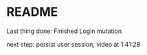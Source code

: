# README

Last thing done: Finished Login mutation

next step: persist user session, video at 1:41:28
